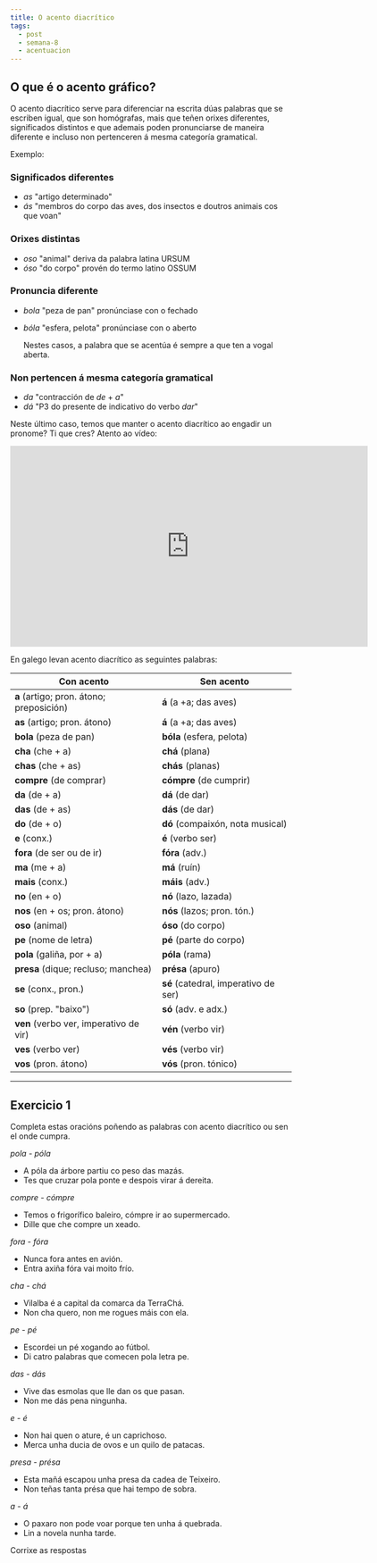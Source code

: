 ```yaml
---
title: O acento diacrítico
tags:
  - post
  - semana-8
  - acentuacion
---
```


## O que é o acento gráfico?

O acento diacrítico serve para diferenciar na escrita dúas palabras que se
escriben igual, que son homógrafas, mais que teñen orixes diferentes,
significados distintos e que ademais poden pronunciarse de maneira diferente e
incluso non pertenceren á mesma categoría gramatical.

Exemplo:

### Significados diferentes

- _as_ "artigo determinado"
- _ás_ "membros do corpo das aves, dos insectos e doutros animais cos que voan"

### Orixes distintas

- _oso_ "animal" deriva da palabra latina URSUM
- _óso_ "do corpo" provén do termo latino OSSUM

### Pronuncia diferente

- _bola_ "peza de pan" pronúnciase con o fechado
- _bóla_ "esfera, pelota" pronúnciase con o aberto

  Nestes casos, a palabra que se acentúa é sempre a que ten a vogal aberta.

### Non pertencen á mesma categoría gramatical

- _da_ "contracción de _de_ + _a_"
- _dá_ "P3 do presente de indicativo do verbo _dar_"

Neste último caso, temos que manter o acento diacrítico ao engadir un pronome?
Ti que cres? Atento ao vídeo:

<iframe src="https://player.vimeo.com/video/179171705?title=0&byline=0&portrait=0" width="640" height="360" frameborder="0" allow="autoplay; fullscreen" allowfullscreen></iframe>

En galego levan acento diacrítico as seguintes palabras:

| Con acento                               | Sen acento                           |
| ---------------------------------------- | ------------------------------------ |
| **a** (artigo; pron. átono; preposición) | **á** (a +a; das aves)               |
| **as** (artigo; pron. átono)             | **á** (a +a; das aves)               |
| **bola** (peza de pan)                   | **bóla** (esfera, pelota)            |
| **cha** (che + a)                        | **chá** (plana)                      |
| **chas** (che + as)                      | **chás** (planas)                    |
| **compre** (de comprar)                  | **cómpre** (de cumprir)              |
| **da** (de + a)                          | **dá** (de dar)                      |
| **das** (de + as)                        | **dás** (de dar)                     |
| **do** (de + o)                          | **dó** (compaixón, nota musical)     |
| **e** (conx.)                            | **é** (verbo ser)                    |
| **fora** (de ser ou de ir)               | **fóra** (adv.)                      |
| **ma** (me + a)                          | **má** (ruín)                        |
| **mais** (conx.)                         | **máis** (adv.)                      |
| **no** (en + o)                          | **nó** (lazo, lazada)                |
| **nos** (en + os; pron. átono)           | **nós** (lazos; pron. tón.)          |
| **oso** (animal)                         | **óso** (do corpo)                   |
| **pe** (nome de letra)                   | **pé** (parte do corpo)              |
| **pola** (galiña, por + a)               | **póla** (rama)                      |
| **presa** (dique; recluso; manchea)      | **présa** (apuro)                    |
| **se** (conx., pron.)                    | **sé** (catedral, imperativo de ser) |
| **so** (prep. "baixo")                   | **só** (adv. e adx.)                 |
| **ven** (verbo ver, imperativo de vir)   | **vén** (verbo vir)                  |
| **ves** (verbo ver)                      | **vés** (verbo vir)                  |
| **vos** (pron. átono)                    | **vós** (pron. tónico)               |

---

## Exercicio 1

Completa estas oracións poñendo as palabras con acento diacrítico ou sen el onde
cumpra.

_pola - póla_

- A <e-answer>póla</e-answer> da árbore partiu co peso das mazás.
- Tes que cruzar <e-answer>pola</e-answer> ponte e despois virar á dereita.

_compre - cómpre_

- Temos o frigorífico baleiro, <e-answer>cómpre</e-answer> ir ao supermercado.
- Dille que che <e-answer>compre</e-answer> un xeado.

_fora - fóra_

- Nunca <e-answer>fora</e-answer> antes en avión.
- Entra axiña <e-answer>fóra</e-answer> vai moito frío.

_cha - chá_

- Vilalba é a capital da comarca da Terra<e-answer>Chá</e-answer>.
- Non <e-answer>cha</e-answer> quero, non me rogues máis con ela.

_pe - pé_

- Escordei un <e-answer>pé</e-answer> xogando ao fútbol.
- Di catro palabras que comecen pola letra <e-answer>pe</e-answer>.

_das - dás_

- Vive <e-answer>das</e-answer> esmolas que lle dan os que pasan.
- Non me <e-answer>dás</e-answer> pena ningunha.

_e - é_

- Non hai quen o ature, <e-answer>é</e-answer> un caprichoso.
- Merca unha ducia de ovos <e-answer>e</e-answer> un quilo de patacas.

_presa - présa_

- Esta mañá escapou unha <e-answer>presa</e-answer> da cadea de Teixeiro.
- Non teñas tanta <e-answer>présa</e-answer> que hai tempo de sobra.

_a - á_

- O paxaro non pode voar porque ten unha <e-answer>á</e-answer> quebrada.
- Lin <e-answer>a</e-answer> novela nunha tarde.

<e-validate>Corrixe as respostas</e-validate>

